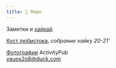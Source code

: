 ```yaml
---
title: 🍁 Марк
---
```


Заметки и [хайкай](notes/haikai.md).

[Куст любистока](notes/lovage-shrub.md), *собрание хайку 20-21'*

[Фотографии](https://pixelfed.social/Marc "@marc@pixelfed.social") ActivityPub  
<a href='mailto:vaups2o8@duck.com'>vaups2o8@duck.com</a>